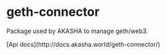 # geth-connector

<p>Package used by AKASHA to manage geth/web3.</p>
[Api docs](http://docs.akasha.world/geth-connector/)
